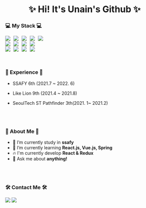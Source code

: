 <h1 align='center'>✨ Hi! It's Unain's Github ✨</h1>

  

### 💻 My Stack 💻
<div >
<img src="https://img.shields.io/badge/HTML-E34F26?style=flat-square&logo=Html&logoColor=white" style="float:left; margin-right:10px;"/>
<img src="https://img.shields.io/badge/CSS-1572B6?style=flat-square&logo=Css&logoColor=white" style="float:left; margin-right:10px;"/>
<img src="https://img.shields.io/badge/JavaScript-F7DF12?style=flat-square&logo=javaScript&logoColor=white" style="float:left; margin-right:10px;"/>
<img src="https://img.shields.io/badge/React-61DAFB?style=flat-square&logo=React&logoColor=white" style="float:left; margin-right:10px;"/>
<img src="https://img.shields.io/badge/styled-components-DB7093?style=flat-square&logo=styled-components&logoColor=white" style="float:left; margin-right:10px;"/>
<br>
<img src="https://img.shields.io/badge/Spring-6DB33F?style=flat-square&logo=Spring&logoColor=white" style="float:left; margin-right:10px;"/>
<img src="https://img.shields.io/badge/MySQL-4479A1?style=flat-square&logo=MySQL&logoColor=white" style="float:left; margin-right:10px;"/>
<img src="https://img.shields.io/badge/Amazon AWS-232F3E?style=flat-square&logo=AmazonAWS&logoColor=white" style="float:left; margin-right:10px;"/>
<img src="https://img.shields.io/badge/Django-092E20?style=flat-square&logo=Django&logoColor=white" style="float:left; margin-right:10px;"/>
<br>
<img src="https://img.shields.io/badge/Python-3776AB?style=flat-square&logo=Python&logoColor=white" style="float:left; margin-right:10px;"/>
<img src="https://img.shields.io/badge/Java-007396?style=flat-square&logo=Java&logoColor=white" style="float:left; margin-right:10px;"/>
<img src="https://img.shields.io/badge/Github-181717?style=flat-square&logo=Github&logoColor=white" style="float:left; margin-right:10px;"/>
<img src="https://img.shields.io/badge/Jira-181717?style=flat-square&logo=Jira&logoColor=white" style="float:left; margin-right:10px;"/>
  </div>
  
  <br><br>
  
### :office: Experience :office:
- SSAFY 6th (2021.7 ~ 2022. 6)
- Like Lion 9th (2021.4 ~ 2021.8)
- SeoulTech ST Pathfinder 3th(2021. 1~ 2021.2)
  
  <br><br>
  
### 🤔 About Me 🤔
  - 🔭 I’m currently study in <strong>ssafy</strong>
  - 🌱 I’m currently learning <strong>React.js, Vue.js, Spring</strong>
  - :fire: I'm currently develop <strong>React & Redux</strong>
  - 💬 Ask me about <strong>anything!</strong>
  
<br><br>

### 🛠 Contact Me 🛠
<a href="mailto:daeun84366@gmail.com" target="_blank"><img src="https://img.shields.io/badge/gmail-EA4335?style=flat-square&logo=Gmail&logoColor=white"/></a>
<a href="https://github.com/unain-dev" target="_blank"><img src="https://img.shields.io/badge/Github-181717?style=flat-square&logo=Github&logoColor=white"/></a>


